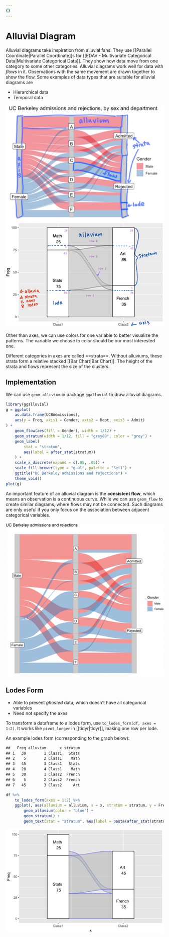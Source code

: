 ```yaml
---
{}
---
```



# Alluvial Diagram

Alluvial diagrams take inspiration from alluvial fans.
They use [[Parallel Coordinate\|Parallel Coordinate]]s for [[EDAV - Multivariate Categorical Data\|Multivariate Categorical Data]].
They show how data move from one category to some other categories.
Alluvial diagrams work well for data with *flows* in it. Observations with the same movement are drawn together to show the flow.
Some examples of data types that are suitable for alluvial diagrams are

- Hierarchical data
- Temporal data

![500](https://raw.githubusercontent.com/zcysxy/Figurebed/master/img/20221013170436.png) ![500](https://raw.githubusercontent.com/zcysxy/Figurebed/master/img/20221018161618.png)

Other than axes, we can use colors for one variable to better visualize the patterns. The variable we choose to color should be our most interested one.

Different categories in axes are called ==strata==. Without alluviums, these strata form a relative stacked [[Bar Chart\|Bar Chart]].
The height of the strata and flows represent the size of the clusters.

## Implementation

We can use `geom_alluvium` in package `ggalluvial` to draw alluvial diagrams.

```r
library(ggalluvial)
g = ggplot(
    as.data.frame(UCBAdmissions),
    aes(y = Freq, axis1 = Gender, axis2 = Dept, axis3 = Admit)
) +
    geom_flow(aes(fill = Gender), width = 1/12) +
    geom_stratum(width = 1/12, fill = "grey80", color = "grey") +
    geom_label(
        stat = "stratum",
        aes(label = after_stat(stratum))
    ) +
    scale_x_discrete(expand = c(.05, .05)) +
    scale_fill_brewer(type = "qual", palette = "Set1") +
    ggtitle("UC Berkeley admissions and rejections") +
    theme_void()
plot(g)
```

An important feature of an alluvial diagram is the **consistent flow**, which means an observation is a continuous curve.
While we can use `geom_flow` to create similar diagrams, where flows may not be connected. Such diagrams are only useful if you only focus on the association between adjacent categorical variables.

![geom_flow|500](https://raw.githubusercontent.com/zcysxy/Figurebed/master/img/20221013182109.png)

## Lodes Form

- Able to present *ghosted* data, which doesn't have all categorical variables
- Need not specify the axes

To transform a dataframe to a lodes form, use `to_lodes_form(df, axes = 1:2)`. It works like `pivot_longer` in [[tidyr\|tidyr]], making one row per lode.

An example lodes form (corresponding to the graph below):

```txt
##   Freq alluvium      x stratum
## 1   30        1 Class1   Stats
## 2    5        2 Class1    Math
## 3   45        3 Class1   Stats
## 4   20        4 Class1    Math
## 5   30        1 Class2  French
## 6    5        2 Class2  French
## 7   45        3 Class2     Art
```

```R
df %>%
    to_lodes_form(axes = 1:2) %>%
    ggplot(, aes(alluvium = alluvium, x = x, stratum = stratum, y = Freq)) +
        geom_alluvium(color = "blue") +
        geom_stratum() +
        geom_text(stat = "stratum", aes(label = paste(after_stat(stratum), "\n", after_stat(count))))
```

![](https://raw.githubusercontent.com/zcysxy/Figurebed/master/img/20221018162557.png)
